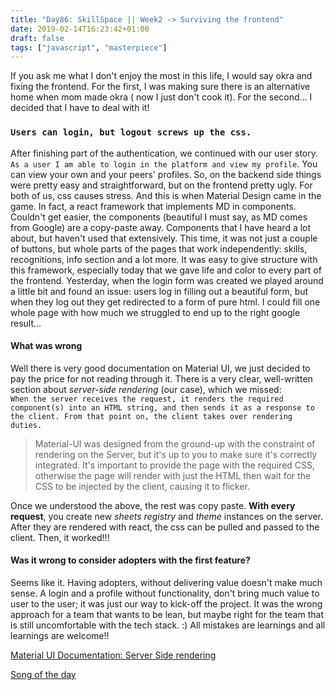 ```yaml
---
title: "Day86: SkillSpace || Week2 -> Surviving the frontend"
date: 2019-02-14T16:23:42+01:00
draft: false
tags: ["javascript", "masterpiece"]
---
```


If you ask me what I don't enjoy the most in this life, I would say okra and fixing the frontend. For the first, I was making sure there is an alternative home when mom made okra ( now I just don't cook it). For the second... I decided that I have to deal with it!  

### `Users can login, but logout screws up the css.`  

After finishing part of the authentication, we continued with our user story. `As a user I am able to login in the platform and view my profile`. You can view your own and your peers' profiles. So, on the backend side things were pretty easy and straightforward, but on the frontend pretty ugly. For both of us, css causes stress. And this is when Material Design came in the game. In fact, a react framework that implements MD in components. Couldn't get easier, the components (beautiful I must say, as MD comes from Google) are a copy-paste away. Components that I have heard a lot about, but haven't used that extensively. This time, it was not just a couple of buttons, but whole parts of the pages that work independently: skills, recognitions, info section and a lot more. It was easy to give structure with this framework, especially today that we gave life and color to every part of the frontend. Yesterday, when the login form was created we played around a little bit and found an issue: users log in filling out a beautiful form, but when they log out they get redirected to a form of pure html. I could fill one whole page with how much we struggled to end up to the right google result...

#### What was wrong
Well there is very good documentation on Material UI, we just decided to pay the price for not reading through it. There is a very clear, well-written section about _server-side rendering_ (our case), which we missed:  
`When the server receives the request, it renders the required component(s) into an HTML string, and then sends it as a response to the client. From that point on, the client takes over rendering duties.`

> Material-UI was designed from the ground-up with the constraint of rendering on the Server, but it's up to you to make sure it's correctly integrated. It's important to provide the page with the required CSS, otherwise the page will render with just the HTML then wait for the CSS to be injected by the client, causing it to flicker.

Once we understood the above, the rest was copy paste. **With every request**, you create new _sheets registry_ and _theme_ instances on the server. After they are rendered with react, the css can be pulled and passed to the client. Then, it worked!!!

#### Was it wrong to consider adopters with the first feature?  

Seems like it. Having adopters, without delivering value doesn't make much sense. A login and a profile without functionality, don't bring much value to user to the user; it was just our way to kick-off the project. It was the wrong approach for a team that wants to be lean, but maybe right for the team that is still uncomfortable with the tech stack. :) All mistakes are learnings and all learnings are welcome!!  

[Material UI Documentation: Server Side rendering](https://material-ui.com/guides/server-rendering/#server-rendering)  

[Song of the day](https://www.youtube.com/watch?v=nYYj15htuKI)
